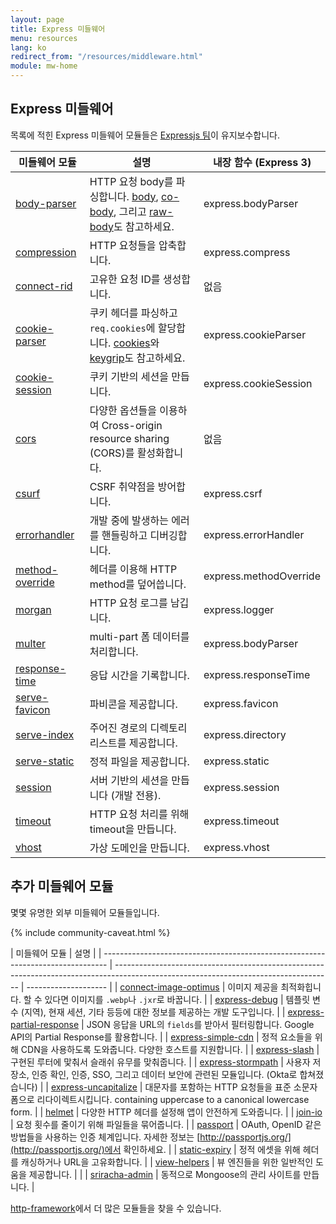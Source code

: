 ```yaml
---
layout: page
title: Express 미들웨어
menu: resources
lang: ko
redirect_from: "/resources/middleware.html"
module: mw-home
---
```


## Express 미들웨어

목록에 적힌 Express 미들웨어 모듈들은 [Expressjs 팀](https://github.com/orgs/expressjs/people)이 유지보수합니다.

| 미들웨어 모듈                                                 | 설명                                                                                                                                                                                              | 내장 함수 (Express 3)  |
| ------------------------------------------------------------- | ------------------------------------------------------------------------------------------------------------------------------------------------------------------------------------------------- | ---------------------- |
| [body-parser](/resources/middleware/body-parser.html)         | HTTP 요청 body를 파싱합니다. [body](https://github.com/raynos/body), [co-body](https://github.com/visionmedia/co-body), 그리고 [raw-body](https://github.com/stream-utils/raw-body)도 참고하세요. | express.bodyParser     |
| [compression](/resources/middleware/compression.html)         | HTTP 요청들을 압축합니다.                                                                                                                                                                         | express.compress       |
| [connect-rid](/resources/middleware/connect-rid.html)         | 고유한 요청 ID를 생성합니다.                                                                                                                                                                      | 없음                   |
| [cookie-parser](/resources/middleware/cookie-parser.html)     | 쿠키 헤더를 파싱하고 `req.cookies`에 할당합니다. [cookies](https://github.com/jed/cookies)와 [keygrip](https://github.com/jed/keygrip)도 참고하세요.                                              | express.cookieParser   |
| [cookie-session](/resources/middleware/cookie-session.html)   | 쿠키 기반의 세션을 만듭니다.                                                                                                                                                                      | express.cookieSession  |
| [cors](/resources/middleware/cors.html)                       | 다양한 옵션들을 이용하여 Cross-origin resource sharing (CORS)를 활성화합니다.                                                                                                                     | 없음                   |
| [csurf](/resources/middleware/csurf.html)                     | CSRF 취약점을 방어합니다.                                                                                                                                                                         | express.csrf           |
| [errorhandler](/resources/middleware/errorhandler.html)       | 개발 중에 발생하는 에러를 핸들링하고 디버깅합니다.                                                                                                                                                | express.errorHandler   |
| [method-override](/resources/middleware/method-override.html) | 헤더를 이용해 HTTP method를 덮어씁니다.                                                                                                                                                           | express.methodOverride |
| [morgan](/resources/middleware/morgan.html)                   | HTTP 요청 로그를 남깁니다.                                                                                                                                                                        | express.logger         |
| [multer](/resources/middleware/multer.html)                   | multi-part 폼 데이터를 처리합니다.                                                                                                                                                                | express.bodyParser     |
| [response-time](/resources/middleware/response-time.html)     | 응답 시간을 기록합니다.                                                                                                                                                                           | express.responseTime   |
| [serve-favicon](/resources/middleware/serve-favicon.html)     | 파비콘을 제공합니다.                                                                                                                                                                              | express.favicon        |
| [serve-index](/resources/middleware/serve-index.html)         | 주어진 경로의 디렉토리 리스트를 제공합니다.                                                                                                                                                       | express.directory      |
| [serve-static](/resources/middleware/serve-static.html)       | 정적 파일을 제공합니다.                                                                                                                                                                           | express.static         |
| [session](/resources/middleware/session.html)                 | 서버 기반의 세션을 만듭니다 (개발 전용).                                                                                                                                                          | express.session        |
| [timeout](/resources/middleware/timeout.html)                 | HTTP 요청 처리를 위해 timeout을 만듭니다.                                                                                                                                                         | express.timeout        |
| [vhost](/resources/middleware/vhost.html)                     | 가상 도메인을 만듭니다.                                                                                                                                                                           | express.vhost          |

## 추가 미들웨어 모듈

몇몇 유명한 외부 미들웨어 모듈들입니다.

{% include community-caveat.html %}

| 미들웨어&nbsp;모듈                                                              | 설명                                                                                                                                 |
| ------------------------------------------------------------------------------- | ------------------------------------------------------------------------------------------------------------------------------------ | -------------------- |
| [connect-image-optimus](https://github.com/msemenistyi/connect-image-optimus)   | 이미지 제공을 최적화힙니다. 할 수 있다면 이미지를 `.webp`나 `.jxr`로 바꿉니다.                                                       |
| [express-debug](https://github.com/devoidfury/express-debug)                    | 템플릿 변수 (지역), 현재 세션, 기타 등등에 대한 정보를 제공하는 개발 도구입니다.                                                     |
| [express-partial-response](https://github.com/nemtsov/express-partial-response) | JSON 응답을 URL의 `fields`를 받아서 필터링합니다. Google API의 Partial Response를 활용합니다.                                        |
| [express-simple-cdn](https://github.com/jamiesteven/express-simple-cdn)         | 정적 요소들을 위해 CDN을 사용하도록 도와줍니다. 다양한 호스트를 지원합니다.                                                          |
| [express-slash](https://github.com/ericf/express-slash)                         | 구현된 루터에 맟춰서 슬래쉬 유무를 맞춰줍니다.                                                                                       |
| [express-stormpath](https://github.com/stormpath/stormpath-express)             | 사용자 저장소, 인증 확인, 인증, SSO, 그리고 데이터 보안에 관련된 모듈입니다. (Okta로 합쳐졌습니다)                                   |
| [express-uncapitalize](https://github.com/jamiesteven/express-uncapitalize)     | 대문자를 포함하는 HTTP 요청들을 표준 소문자 폼으로 리다이렉트시킵니다. containing uppercase to a canonical lowercase form.           |
| [helmet](https://github.com/helmetjs/helmet)                                    | 다양한 HTTP 헤더를 설정해 앱이 안전하게 도와줍니다.                                                                                  |
| [join-io](https://github.com/coderaiser/join-io)                                | 요청 횟수를 줄이기 위해 파일들을 묶어줍니다.                                                                                         |
| [passport](https://github.com/jaredhanson/passport)                             | OAuth, OpenID 같은 방법들을 사용하는 인증 체계입니다. 자세한 정보는 [http://passportjs.org/](http://passportjs.org/)에서 확인하세요. |
| [static-expiry](https://github.com/paulwalker/connect-static-expiry)            | 정적 에셋을 위해 헤더를 캐싱하거나 URL을 고유화합니다.                                                                               |
| [view-helpers](https://github.com/madhums/node-view-helpers)                    | 뷰 엔진들을 위한 일반적인 도움을 제공합니다.                                                                                         | <!-- 아마도 오역 --> |
| [sriracha-admin](https://github.com/hdngr/siracha)                              | 동적으로 Mongoose의 관리 사이트를 만듭니다.                                                                                          |

[http-framework](https://github.com/Raynos/http-framework#modules)에서 더 많은 모듈들을 찾을 수 있습니다.
